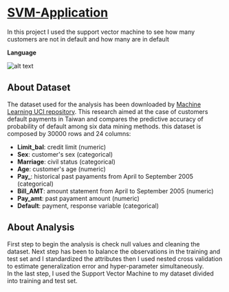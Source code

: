 # [SVM-Application](https://github.com/NicolaRizzitello/SVM-Application/blob/main/RizzitelloSVM.ipynb)
In this project I used the support vector machine to see how many customers are not in default and how many are in default

**Language**

![alt text](https://user-images.githubusercontent.com/103247709/162460347-b68b8dee-4268-4e8b-9757-575bc90ce393.png)
## About Dataset
The dataset used for the analysis has been downloaded by [Machine Learning UCI repository](https://archive.ics.uci.edu/ml/datasets/default+of+credit+card+clients). This research aimed at the case of customers default payments in Taiwan and compares the predictive accuracy of probability of default among six data mining methods. this dataset is composed by 30000 rows and 24 columns: 
* **Limit_bal**: credit limit (numeric)
* **Sex**: customer's sex (categorical)
* **Marriage**: civil status (categorical)
* **Age**: customer's age (numeric)
* **Pay_**: historical past payaments from April to September 2005 (categorical)
* **Bill_AMT**: amount statement from April to September 2005 (numeric)
* **Pay_amt**: past payament amount (numeric)
* **Default**: payment, response variable (categorical)
 ## About Analysis
First step to begin the analysis is check null values and cleaning the dataset. 
Next step has been to balance the observations in the training and test set and I standardized the attributes then I used nested cross validation to estimate generalization error and hyper-parameter simultaneously.  
In the last step, I used the Support Vector Machine to my dataset divided into training and test set. 
